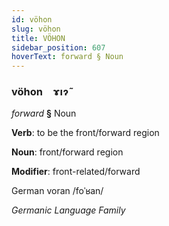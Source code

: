 ```yaml
---
id: vöhon
slug: vöhon
title: VÖHON
sidebar_position: 607
hoverText: forward § Noun
---
```


### vöhon&emsp;<span kind="abugida">ɤıɂ̃</span>

*forward* **§** Noun

**Verb**: to be the front/forward region

**Noun**: front/forward region

**Modifier**: front-related/forward

German voran /foˈʁan/

*Germanic Language Family*